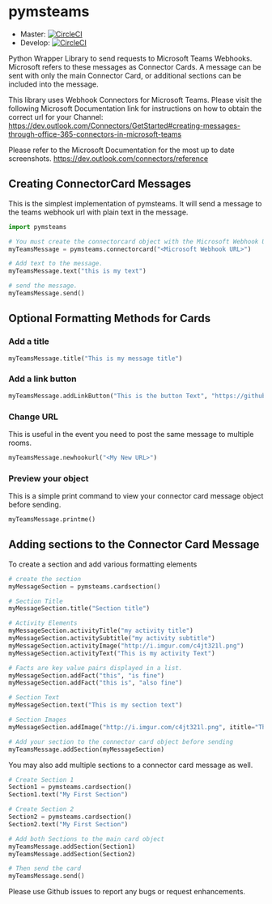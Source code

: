 # pymsteams

* Master: [![CircleCI](https://circleci.com/gh/rveachkc/pymsteams/tree/master.svg?style=svg)](https://circleci.com/gh/rveachkc/pymsteams/tree/master)
* Develop: [![CircleCI](https://circleci.com/gh/rveachkc/pymsteams/tree/develop.svg?style=svg)](https://circleci.com/gh/rveachkc/pymsteams/tree/develop)

Python Wrapper Library to send requests to Microsoft Teams Webhooks.
Microsoft refers to these messages as Connector Cards.  A message can be sent with only the main Connector Card, or additional sections can be included into the message.

This library uses Webhook Connectors for Microsoft Teams.  Please visit the following Microsoft Documentation link for instructions on how to obtain the correct url for your Channel: https://dev.outlook.com/Connectors/GetStarted#creating-messages-through-office-365-connectors-in-microsoft-teams

Please refer to the Microsoft Documentation for the most up to date screenshots.
https://dev.outlook.com/connectors/reference

## Creating ConnectorCard Messages
This is the simplest implementation of pymsteams.  It will send a message to the teams webhook url with plain text in the message.
```python
import pymsteams

# You must create the connectorcard object with the Microsoft Webhook URL
myTeamsMessage = pymsteams.connectorcard("<Microsoft Webhook URL>")

# Add text to the message.
myTeamsMessage.text("this is my text")

# send the message.
myTeamsMessage.send()
```

## Optional Formatting Methods for Cards

### Add a title
```python
myTeamsMessage.title("This is my message title")
```

### Add a link button
```python
myTeamsMessage.addLinkButton("This is the button Text", "https://github.com/rveachkc/pymsteams/")
```

### Change URL
This is useful in the event you need to post the same message to multiple rooms.
```python
myTeamsMessage.newhookurl("<My New URL>")
```

### Preview your object
This is a simple print command to view your connector card message object before sending.
```python
myTeamsMessage.printme()
```

## Adding sections to the Connector Card Message
To create a section and add various formatting elements
```python
# create the section
myMessageSection = pymsteams.cardsection()

# Section Title
myMessageSection.title("Section title")

# Activity Elements
myMessageSection.activityTitle("my activity title")
myMessageSection.activitySubtitle("my activity subtitle")
myMessageSection.activityImage("http://i.imgur.com/c4jt321l.png")
myMessageSection.activityText("This is my activity Text")

# Facts are key value pairs displayed in a list.
myMessageSection.addFact("this", "is fine")
myMessageSection.addFact("this is", "also fine")

# Section Text
myMessageSection.text("This is my section text")

# Section Images
myMessageSection.addImage("http://i.imgur.com/c4jt321l.png", ititle="This Is Fine")

# Add your section to the connector card object before sending
myTeamsMessage.addSection(myMessageSection)
```
You may also add multiple sections to a connector card message as well.
```python
# Create Section 1
Section1 = pymsteams.cardsection()
Section1.text("My First Section")

# Create Section 2
Section2 = pymsteams.cardsection()
Section2.text("My First Section")

# Add both Sections to the main card object
myTeamsMessage.addSection(Section1)
myTeamsMessage.addSection(Section2)

# Then send the card
myTeamsMessage.send()
```

Please use Github issues to report any bugs or request enhancements.
